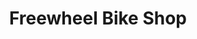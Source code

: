 ---
address: 914 Valencia Street
title: Freewheel Bike Shop
install_date: March 2011

layout: location
image: "freewheel.jpg"

latitude: 37.75815
longitude: -122.42149

features:

---